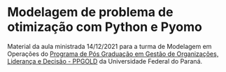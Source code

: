 # Modelagem de problema de otimização com Python e Pyomo

Material da aula ministrada 14/12/2021 para a turma de Modelagem em Operações do [Programa de Pós Graduação em Gestão de Organizações, Liderança e Decisão - PPGOLD](http://www.prppg.ufpr.br/site/ppgold) da Universidade Federal do Paraná.
